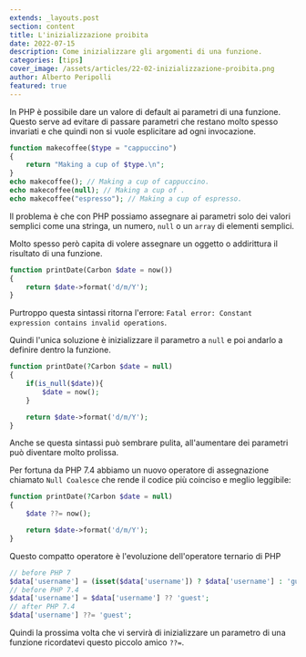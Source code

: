 ```yaml
---
extends: _layouts.post
section: content
title: L'inizializzazione proibita
date: 2022-07-15
description: Come inizializzare gli argomenti di una funzione.
categories: [tips]
cover_image: /assets/articles/22-02-inizializzazione-proibita.png
author: Alberto Peripolli
featured: true
---
```


In PHP è possibile dare un valore di default ai parametri di una funzione.  
Questo serve ad evitare di passare parametri che restano molto spesso invariati e che quindi non si vuole esplicitare ad ogni invocazione.
<!-- more -->
```php
function makecoffee($type = "cappuccino")
{
    return "Making a cup of $type.\n";
}
echo makecoffee(); // Making a cup of cappuccino.
echo makecoffee(null); // Making a cup of .
echo makecoffee("espresso"); // Making a cup of espresso.
```

Il problema è che con PHP possiamo assegnare ai parametri solo dei valori semplici come una stringa, un numero, `null` o un `array` di elementi semplici. 

Molto spesso però capita di volere assegnare un oggetto o addirittura il risultato di una funzione.
```php
function printDate(Carbon $date = now())
{
    return $date->format('d/m/Y');
}
```

Purtroppo questa sintassi ritorna l'errore: `Fatal error: Constant expression contains invalid operations`.

Quindi l'unica soluzione è inizializzare il parametro a `null` e poi andarlo a definire dentro la funzione.

```php
function printDate(?Carbon $date = null)
{
    if(is_null($date)){
        $date = now();
    }

    return $date->format('d/m/Y');
}
```

Anche se questa sintassi può sembrare pulita, all'aumentare dei parametri può diventare molto prolissa.

Per fortuna da PHP 7.4 abbiamo un nuovo operatore di assegnazione chiamato `Null Coalesce` che rende il codice più coinciso e meglio leggibile:


```php
function printDate(?Carbon $date = null)
{
    $date ??= now();

    return $date->format('d/m/Y');
}
```

Questo compatto operatore è l'evoluzione dell'operatore ternario di PHP
```php
// before PHP 7
$data['username'] = (isset($data['username']) ? $data['username'] : 'guest');
// before PHP 7.4
$data['username'] = $data['username'] ?? 'guest';
// after PHP 7.4
$data['username'] ??= 'guest';
```

Quindi la prossima volta che vi servirà di inizializzare un parametro di una funzione ricordatevi questo piccolo amico `??=`.